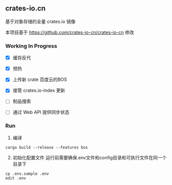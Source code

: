 ## crates-io.cn

基于对象存储的全量 crates.io 镜像

本项目基于 https://github.com/crates-io-cn/crates-io-cn 修改

### Working In Progress

- [x] 缓存反代
- [x] 预热
- [x] 上传新 crate 百度云的BOS
- [x] 接管 crates.io-index 更新
- [ ] 制品搜索
- [ ] 通过 Web API 提供同步状态


### Run
1. 编译
```shell
cargo build --release --features bos
```

2. 初始化配置文件
运行前需要确保.env文件和config目录和可执行文件在同一个目录下
```
cp .env.sample .env
edit .env
```
